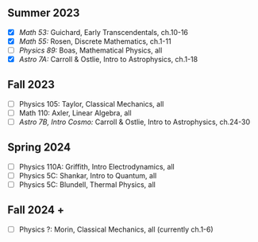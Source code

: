 ## Summer 2023

* [x] _Math 53:_ Guichard, Early Transcendentals, ch.10-16
* [x] _Math 55:_ Rosen, Discrete Mathematics, ch.1-11
* [ ] _Physics 89:_ Boas, Mathematical Physics, all
* [x] _Astro 7A:_ Carroll & Ostlie, Intro to Astrophysics, ch.1-18

## Fall 2023

* [ ] Physics 105: Taylor, Classical Mechanics, all
* [ ] Math 110: Axler, Linear Algebra, all
* [ ] _Astro 7B, Intro Cosmo:_ Carroll & Ostlie, Intro to Astrophysics, ch.24-30

## Spring 2024

* [ ] Physics 110A: Griffith, Intro Electrodynamics, all
* [ ] Physics 5C: Shankar, Intro to Quantum, all
* [ ] Physics 5C: Blundell, Thermal Physics, all

## Fall 2024 +

* [ ] Physics ?: Morin, Classical Mechanics, all (currently ch.1-6)
